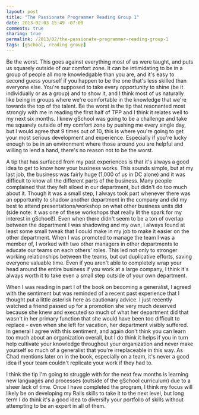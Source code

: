 ```yaml
---
layout: post
title: "The Passionate Programmer Reading Group 1"
date: 2013-02-03 15:49 -07:00
comments: true
sharing: true
permalink: /2013/02/the-passionate-programmer-reading-group-1
tags: [gSchool, reading group]
---
```


Be the worst.  This goes against everything most of us were taught, and puts us squarely outside of our comfort zone.  It can be intimidating to be in a group of people all more knowledgable than you are, and it's easy to second guess yourself if you happen to be the one that's less skilled than everyone else.  You're supposed to take every opportunity to shine (be it individually or as a group) and to show it, and I think most of us naturally like being in groups where we're comfortable in the knowledge that we're towards the top of the talent.  Be the worst is the tip that resonanted most strongly with me in reading the first half of TPP and I think it relates well to my next six months.  I knew gSchool was going to be a challenge and take me squarely outside of my comfort zone by pushing me every single day, but I would agree that 9 times out of 10, this is where you're going to get your most serious development and experience.  Especially if you're lucky enough to be in an environment where those around you are helpful and willing to lend a hand, there's no reason not to be the worst.

A tip that has surfaced from my past experiences is that it's always a good idea to get to know how your business works.  This sounds simple, but at my last job, the business was fairly huge (1,000 of us in DC alone) and it was difficult to know all the different parts of the business.  Many people complained that they felt siloed in our department, but didn't do too much about it.  Though it was a small step, I always took part whenever there was an opportunity to shadow another department in the company and did my best to attend presentations/workshop on what other business units did (side note: it was one of these workshops that really lit the spark for my interest in gSchool!).  Even when there didn't seem to be a ton of overlap between the department I was shadowing and my own, I always found at least some small tweak that I could make in my job to make it easier on the other department.  When I was promoted to manage the team I was a member of, I worked with two other managers in other departments to educate our teams on each others' roles.  This led not only to stronger working relationships between the teams, but cut duplicative efforts, saving everyone valuable time.  Even if you aren't able to completely wrap your head around the entire business if you work at a large company, I think it's always worth it to take even a small step outside of your own department.

When I was reading in part I of the book on becoming a generalist, I agreed with the sentiment but was reminded of a recent past experience that I thought put a little asterisk here as cautionary advice.  I just recently watched a friend passed up for a promotion she very much deserved because she knew and executed so much of what her department did that wasn't in her primary function that she would have been too difficult to replace - even when she left for vacation, her department visibly suffered.  In general I agree with this sentiment, and again don't think you can learn too much about an organization overall, but I do think it helps if you in turn help cultivate your knowledge throughout your organization and never make yourself so much of a generalist that you're irreplaceable in this way.  As Chad mentions later on in the book, especially on a team, it's never a good idea if your team couldn't replicate your work if they had to.

I think the tip I'm going to struggle with for the next few months is learning new languages and processes (outside of the gSchool curriculum) due to a sheer lack of time.  Once I have completed the program, I think my focus will likely be on developing my Rails skills to take it to the next level, but long term I do think it's a good idea to diversify your portfolio of skills without attempting to be an expert in all of them.
